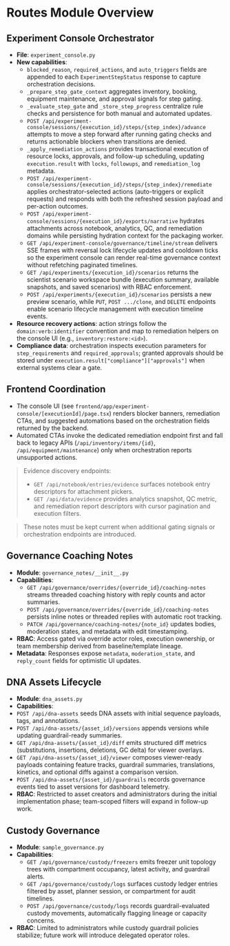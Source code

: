 # Routes Module Overview

## Experiment Console Orchestrator
- **File**: `experiment_console.py`
- **New capabilities**:
  - `blocked_reason`, `required_actions`, and `auto_triggers` fields are appended to each `ExperimentStepStatus` response to capture orchestration decisions.
  - `_prepare_step_gate_context` aggregates inventory, booking, equipment maintenance, and approval signals for step gating.
  - `_evaluate_step_gate` and `_store_step_progress` centralize rule checks and persistence for both manual and automated updates.
  - `POST /api/experiment-console/sessions/{execution_id}/steps/{step_index}/advance` attempts to move a step forward after running gating checks and returns actionable blockers when transitions are denied.
  - `_apply_remediation_actions` provides transactional execution of resource locks, approvals, and follow-up scheduling, updating `execution.result` with `locks`, `followups`, and `remediation_log` metadata.
  - `POST /api/experiment-console/sessions/{execution_id}/steps/{step_index}/remediate` applies orchestrator-selected actions (auto-triggers or explicit requests) and responds with both the refreshed session payload and per-action outcomes.
  - `POST /api/experiment-console/sessions/{execution_id}/exports/narrative` hydrates attachments across notebook, analytics, QC, and remediation domains while persisting hydration context for the packaging worker.
  - `GET /api/experiment-console/governance/timeline/stream` delivers SSE frames with reversal lock lifecycle updates and cooldown ticks so the experiment console can render real-time governance context without refetching paginated timelines.
  - `GET /api/experiments/{execution_id}/scenarios` returns the scientist scenario workspace bundle (execution summary, available snapshots, and saved scenarios) with RBAC enforcement.
  - `POST /api/experiments/{execution_id}/scenarios` persists a new preview scenario, while `PUT`, `POST .../clone`, and `DELETE` endpoints enable scenario lifecycle management with execution timeline events.
- **Resource recovery actions**: action strings follow the `domain:verb:identifier` convention and map to remediation helpers on the console UI (e.g., `inventory:restore:<id>`).
- **Compliance data**: orchestration inspects execution parameters for `step_requirements` and `required_approvals`; granted approvals should be stored under `execution.result["compliance"]["approvals"]` when external systems clear a gate.

## Frontend Coordination
- The console UI (see `frontend/app/experiment-console/[executionId]/page.tsx`) renders blocker banners, remediation CTAs, and suggested automations based on the orchestration fields returned by the backend.
- Automated CTAs invoke the dedicated remediation endpoint first and fall back to legacy APIs (`/api/inventory/items/{id}`, `/api/equipment/maintenance`) only when orchestration reports unsupported actions.

> Evidence discovery endpoints:
> - `GET /api/notebook/entries/evidence` surfaces notebook entry descriptors for attachment pickers.
> - `GET /api/data/evidence` provides analytics snapshot, QC metric, and remediation report descriptors with cursor pagination and execution filters.

> These notes must be kept current when additional gating signals or orchestration endpoints are introduced.

## Governance Coaching Notes
- **Module**: `governance_notes/__init__.py`
- **Capabilities**:
  - `GET /api/governance/overrides/{override_id}/coaching-notes` streams threaded coaching history with reply counts and actor summaries.
  - `POST /api/governance/overrides/{override_id}/coaching-notes` persists inline notes or threaded replies with automatic root tracking.
  - `PATCH /api/governance/coaching-notes/{note_id}` updates bodies, moderation states, and metadata with edit timestamping.
- **RBAC**: Access gated via override actor roles, execution ownership, or team membership derived from baseline/template lineage.
- **Metadata**: Responses expose `metadata`, `moderation_state`, and `reply_count` fields for optimistic UI updates.

## DNA Assets Lifecycle
- **Module**: `dna_assets.py`
- **Capabilities**:
- `POST /api/dna-assets` seeds DNA assets with initial sequence payloads, tags, and annotations.
- `POST /api/dna-assets/{asset_id}/versions` appends versions while updating guardrail-ready summaries.
- `GET /api/dna-assets/{asset_id}/diff` emits structured diff metrics (substitutions, insertions, deletions, GC delta) for viewer overlays.
- `GET /api/dna-assets/{asset_id}/viewer` composes viewer-ready payloads containing feature tracks, guardrail summaries, translations, kinetics, and optional diffs against a comparison version.
- `POST /api/dna-assets/{asset_id}/guardrails` records governance events tied to asset versions for dashboard telemetry.
- **RBAC**: Restricted to asset creators and administrators during the initial implementation phase; team-scoped filters will expand in follow-up work.

## Custody Governance
- **Module**: `sample_governance.py`
- **Capabilities**:
  - `GET /api/governance/custody/freezers` emits freezer unit topology trees with compartment occupancy, latest activity, and guardrail alerts.
  - `GET /api/governance/custody/logs` surfaces custody ledger entries filtered by asset, planner session, or compartment for audit timelines.
  - `POST /api/governance/custody/logs` records guardrail-evaluated custody movements, automatically flagging lineage or capacity concerns.
- **RBAC**: Limited to administrators while custody guardrail policies stabilize; future work will introduce delegated operator roles.
